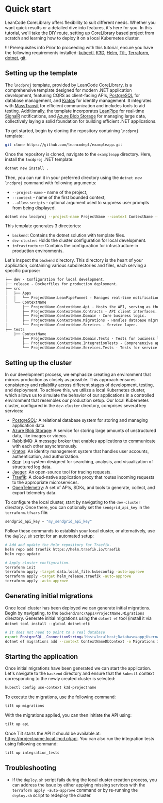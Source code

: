 # Quick start

LeanCode CoreLibrary offers flexibility to suit different needs. Whether you want quick results or a detailed dive into features, it's here for you. In this tutorial, we'll take the DIY route, setting up CoreLibrary based project from scratch and learning how to deploy it on a local Kubernetes cluster.

!!! Prerequisites info
    Prior to proceeding with this tutorial, ensure you have the following requirements installed: [kubectl](https://kubernetes.io/docs/tasks/tools/),
    [K3D](https://k3d.io/#installation), [Helm](https://helm.sh/docs/intro/quickstart/), [Tilt](https://docs.tilt.dev/install.html), [Terraform](https://www.terraform.io/), [dotnet](https://dotnet.microsoft.com/en-us/download), [git](https://git-scm.com/).

## Setting up the template

The `lncdproj` template, provided by LeanCode CoreLibrary, is a comprehensive template designed for modern .NET application development, featuring CQRS as client-facing APIs, [PostgreSQL] for database management, and [Kratos] for identity management. It integrates with [MassTransit] for efficient communication and includes tools to aid testing. Additionally, the template incorporates [LeanPipe] for real-time [SignalR] notifications, and [Azure Blob Storage] for managing large data, collectively laying a solid foundation for building efficient .NET applications.

To get started, begin by cloning the repository containing `lncdproj` template:

```sh
git clone https://github.com/leancodepl/exampleapp.git
```

Once the repository is cloned, navigate to the `exampleapp` directory. Here, install the `lncdproj` .NET template:

```sh
dotnet new install .
```

Then, you can run it in your preferred directory using the `dotnet new lncdproj` command with following arguments:

- `--project-name` - name of the project,
- `--context` - name of the first bounded context,
- `--allow-scripts` - optional argument used to suppress user prompts from being displayed.

```sh
dotnet new lncdproj --project-name ProjectName --context ContextName --allow-scripts Yes
```

This template generates 3 directories:

- `backend`: Contains the dotnet solution with template files.
- `dev-cluster`: Holds the cluster configuration for local development.
- `infrastructure`: Contains the configuration for infrastructure in production environments.

Let's inspect the `backend` directory. This directory is the heart of your application, containing various subdirectories and files, each serving a specific purpose:

```txt
├── dev - Configuration for local development.
├── release - Dockerfiles for production deployment.
├── src
│   ├── Apps
│   │   └── ProjectName.LeanPipeFunnel - Manages real-time notifications.
│   └── ContextName
│       ├── ProjectName.ContextName.Api - Hosts the API, serving as the backend entrypoint.
│       ├── ProjectName.ContextName.Contracts - API client interfaces.
│       ├── ProjectName.ContextName.Domain - Core business logic.
│       ├── ProjectName.ContextName.Migrations - Handles database migrations.
│       └── ProjectName.ContextName.Services - Service layer.
├── tests
    ├── ContextName
        ├── ProjectName.ContextName.Domain.Tests - Tests for business logic.
        ├── ProjectName.ContextName.IntegrationTests - Comprehensive application-wide tests.
        └── ProjectName.ContextName.Services.Tests - Tests for service layer.
```

## Setting up the cluster

In our development process, we emphasize creating an environment that mirrors production as closely as possible. This approach ensures consistency and reliability across different stages of development, testing, and deployment. To achieve this, we utilize a local Kubernetes cluster, which allows us to simulate the behavior of our applications in a controlled environment that resembles our production setup. Our local Kubernetes cluster, configured in the `dev-cluster` directory, comprises several key services:

- [PostgreSQL]: A relational database system for storing and managing application data.
- [Azure Blob Storage]: A service for storing large amounts of unstructured data, like images or videos.
- [RabbitMQ]: A message broker that enables applications to communicate with each other asynchronously.
- [Kratos]: An identity management system that handles user accounts, authentication, and authorization.
- [Seq]: Log system designed for searching, analysis, and visualization of structured log data.
- [Jaeger]: An open-source tool for tracing requests.
- [Traefik]: A cloud-native application proxy that routes incoming requests to the appropriate microservices.
- [OpenTelemetry]: A set of APIs, SDKs, and tools to generate, collect, and export telemetry data.

To configure the local cluster, start by navigating to the `dev-cluster` directory. Once there, you can optionally set the `sendgrid_api_key` in the `terraform.tfvars` file:

```terraform
sendgrid_api_key = "my_sendgrid_api_key"
```

Follow these commands to establish your local cluster, or alternatively, use the `deploy.sh` script for an automated setup:

```sh
# Add and update the Helm repository for Traefik.
helm repo add traefik https://helm.traefik.io/traefik
helm repo update

# Apply cluster configuration.
terraform init
terraform apply -target data.local_file.kubeconfig -auto-approve
terraform apply -target helm_release.traefik -auto-approve
terraform apply -auto-approve
```

## Generating initial migrations

Once local cluster has been deployed we can generate initial migrations. Begin by navigating, to the `backend/src/Apps/ProjectName.Migrations` directory. Generate initial migrations using the `dotnet ef` tool (install it via `dotnet tool install --global dotnet-ef`):

```sh
# It does not need to point to a real database
export PostgreSQL__ConnectionString='Host=localhost;Database=app;Username=app;Password=Passw12#'
dotnet ef migrations add --context ContextNameDbContext -o Migrations InitialMigration
```

## Starting the application

Once initial migrations have been generated we can start the application. Let's navigate to the `backend` directory and ensure that the `kubectl` context corresponding to the newly created cluster is selected:

```sh
kubectl config use-context k3d-projectname
```

To execute the migrations, use the following command:

```sh
tilt up migrations
```

With the migrations applied, you can then initiate the API using:

```sh
tilt up api
```

Once Tilt starts the API it should be available at: <https://projectname.local.lncd.pl/api>. You can also run the integration tests using following command:

```sh
tilt up integration_tests
```

## Troubleshooting

- If the `deploy.sh` script fails during the local cluster creation process, you can address the issue by either applying missing services with the `terraform apply -auto-approve` command or by re-running the `deploy.sh` script to redeploy the cluster.

[Azure Blob Storage]: https://azure.microsoft.com/en-us/products/storage/blobs
[Jaeger]: https://www.jaegertracing.io/
[Kratos]: https://www.ory.sh/kratos/
[LeanPipe]: https://github.com/leancodepl/leanpipe
[MassTransit]: https://masstransit.io/
[OpenTelemetry]: https://opentelemetry.io/
[PostgreSQL]: https://www.postgresql.org/
[RabbitMQ]: https://rabbitmq.com/
[Seq]: https://datalust.co/seq
[SignalR]: https://dotnet.microsoft.com/en-us/apps/aspnet/signalr
[Traefik]: https://traefik.io/traefik/
